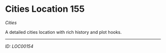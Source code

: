 # Cities Location 155

*Cities*

A detailed cities location with rich history and plot hooks.

---
*ID: LOC00154*